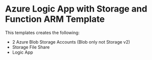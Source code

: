 # Azure Logic App with Storage and Function ARM Template

This templates creates the following:

- 2 Azure Blob Storage Accounts (Blob only not Storage v2)
- Storage File Share
- Logic App 
